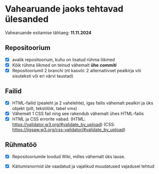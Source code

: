 # Vahearuande jaoks tehtavad ülesanded
  Vahearuande esitamise tähtaeg: **11.11.2024**

## Repositoorium
  - [x] avalik repositoorium, kuhu on lisatud rühma liikmed
  - [x] Kõik rühma liikmed on teinud vähemalt **ühe** ***commiti***
  - [x] Repositooriumil 2 branchi (nt kasvõi: 2 alternatiivset pealkirja või sisuteksti või eri värvi taustad)

## Failid
  - [x] HTML-failid (pealeht ja 2 vahelehte), igas failis vähemalt pealkiri ja üks objekt (pilt, tekstilõik, tabel vms)
  - [x] Vähemalt 1 CSS fail ning see rakendub vähemalt ühes HTML-failis
  - [x] HTML ja CSS errorite vabad. (HTML: https://validator.w3.org/#validate_by_upload) (CSS: https://jigsaw.w3.org/css-validator/#validate_by_upload)

## Rühmatöö 
- [x] Repositooriumile loodud Wiki, milles vähemalt üks lause.
- [x] Käitumisnormid üle vaadatud ja vajalikud muudatused vajadusel tehtud
      
